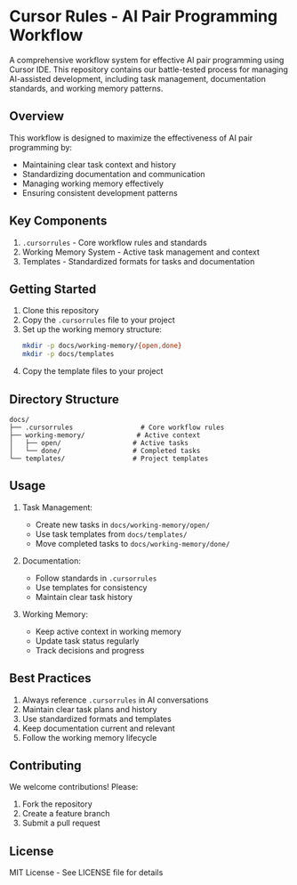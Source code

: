 # Cursor Rules - AI Pair Programming Workflow

A comprehensive workflow system for effective AI pair programming using Cursor IDE. This repository contains our battle-tested process for managing AI-assisted development, including task management, documentation standards, and working memory patterns.

## Overview

This workflow is designed to maximize the effectiveness of AI pair programming by:

- Maintaining clear task context and history
- Standardizing documentation and communication
- Managing working memory effectively
- Ensuring consistent development patterns

## Key Components

1. `.cursorrules` - Core workflow rules and standards
2. Working Memory System - Active task management and context
3. Templates - Standardized formats for tasks and documentation

## Getting Started

1. Clone this repository
2. Copy the `.cursorrules` file to your project
3. Set up the working memory structure:
   ```bash
   mkdir -p docs/working-memory/{open,done}
   mkdir -p docs/templates
   ```
4. Copy the template files to your project

## Directory Structure

```
docs/
├── .cursorrules                 # Core workflow rules
├── working-memory/             # Active context
│   ├── open/                  # Active tasks
│   └── done/                  # Completed tasks
└── templates/                 # Project templates
```

## Usage

1. Task Management:

   - Create new tasks in `docs/working-memory/open/`
   - Use task templates from `docs/templates/`
   - Move completed tasks to `docs/working-memory/done/`

2. Documentation:

   - Follow standards in `.cursorrules`
   - Use templates for consistency
   - Maintain clear task history

3. Working Memory:
   - Keep active context in working memory
   - Update task status regularly
   - Track decisions and progress

## Best Practices

1. Always reference `.cursorrules` in AI conversations
2. Maintain clear task plans and history
3. Use standardized formats and templates
4. Keep documentation current and relevant
5. Follow the working memory lifecycle

## Contributing

We welcome contributions! Please:

1. Fork the repository
2. Create a feature branch
3. Submit a pull request

## License

MIT License - See LICENSE file for details
